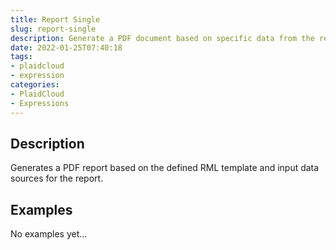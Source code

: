 ```yaml
---
title: Report Single
slug: report-single
description: Generate a PDF document based on specific data from the report
date: 2022-01-25T07:40:18
tags:
- plaidcloud
- expression
categories:
- PlaidCloud
- Expressions
---
```



## Description


Generates a PDF report based on the defined RML template and input data sources for the report.



## Examples

No examples yet...
